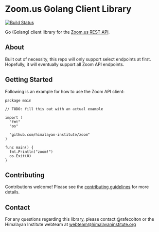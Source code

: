 # Zoom.us Golang Client Library

[![Build Status](https://travis-ci.org/himalayan-institute/zoom-lib-golang.svg?branch=master)](https://travis-ci.org/himalayan-institute/zoom-lib-golang)

Go (Golang) client library for the [Zoom.us REST
API](git@github.com:himalayan-institute/zoom-lib-golang.git).

## About

Built out of necessity, this repo will only support select endpoints at
first. Hopefully, it will eventually support all Zoom API endpoints.

## Getting Started

Following is an example for how to use the Zoom API client:

```golang
package main

// TODO: fill this out with an actual example

import (
  "fmt"
  "os"

  "github.com/himalayan-institute/zoom"
)

func main() {
  fmt.Println("zoom!")
  os.Exit(0)
}
```

## Contributing

Contributions welcome! Please see the [contributing
guidelines](CONTRIBUTING.md) for more details.

## Contact

For any questions regarding this library, please contact @rafecolton or
the Himalayan Institute webteam at webteam@himalayaninstitute.org
